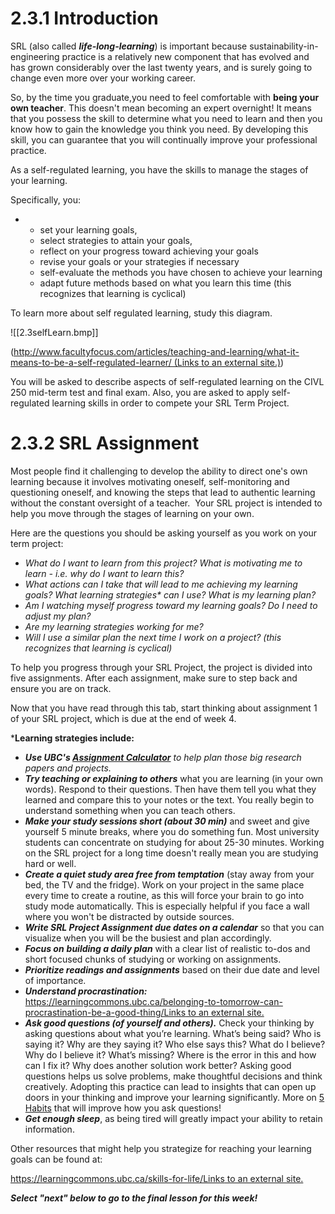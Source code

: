 # 2.3.1 Introduction
SRL (also called _**life-long-learning**_) is important because sustainability-in-engineering practice is a relatively new component that has evolved and has grown considerably over the last twenty years, and is surely going to change even more over your working career.

So, by the time you graduate,you need to feel comfortable with **being your own teacher**. This doesn't mean becoming an expert overnight! It means that you possess the skill to determine what you need to learn and then you know how to gain the knowledge you think you need. By developing this skill, you can guarantee that you will continually improve your professional practice.

As a self-regulated learning, you have the skills to manage the stages of your learning.

Specifically, you:

-   -   set your learning goals,
    -   select strategies to attain your goals, 
    -   reflect on your progress toward achieving your goals 
    -   revise your goals or your strategies if necessary 
    -   self-evaluate the methods you have chosen to achieve your learning 
    -   adapt future methods based on what you learn this time (this recognizes that learning is cyclical)

To learn more about self regulated learning, study this diagram.

![[2.3selfLearn.bmp]]

([http://www.facultyfocus.com/articles/teaching-and-learning/what-it-means-to-be-a-self-regulated-learner/ (Links to an external site.)](http://www.facultyfocus.com/articles/teaching-and-learning/what-it-means-to-be-a-self-regulated-learner/))

You will be asked to describe aspects of self-regulated learning on the CIVL 250 mid-term test and final exam. Also, you are asked to apply self-regulated learning skills in order to compete your SRL Term Project.

# 2.3.2 SRL Assignment
Most people find it challenging to develop the ability to direct one's own learning because it involves motivating oneself, self-monitoring and questioning oneself, and knowing the steps that lead to authentic learning without the constant oversight of a teacher.  Your SRL project is intended to help you move through the stages of learning on your own.

Here are the questions you should be asking yourself as you work on your term project:

-   _What do I want to learn from this project? What is motivating me to learn - i.e. why do I want to learn this?_
-   _What actions can I take that will lead to me achieving my learning goals? What learning strategies* can I use? What is my learning plan?_
-   _Am I watching myself progress toward my learning goals? Do I need to adjust my plan?_ 
-   _Are my learning strategies working for me?_ 
-   _Will I use a similar plan the next time I work on a project? (this recognizes that learning is cyclical)_

To help you progress through your SRL Project, the project is divided into five assignments. After each assignment, make sure to step back and ensure you are on track.

Now that you have read through this tab, start thinking about assignment 1 of your SRL project, which is due at the end of week 4.  

***Learning strategies include:**

-   _**Use UBC's [Assignment Calculator](http://assignmentcalculator.library.ubc.ca/index.php)** to help plan those big research papers and projects._
-   _**Try teaching or explaining to others**_ what you are learning (in your own words). Respond to their questions. Then have them tell you what they learned and compare this to your notes or the text. You really begin to understand something when you can teach others.
-   _**Make your study sessions short (about 30 min)**_ and sweet and give yourself 5 minute breaks, where you do something fun. Most university students can concentrate on studying for about 25-30 minutes. Working on the SRL project for a long time doesn't really mean you are studying hard or well.
-   _**Create a quiet study area free from temptation**_ (stay away from your bed, the TV and the fridge). Work on your project in the same place every time to create a routine, as this will force your brain to go into study mode automatically. This is especially helpful if you face a wall where you won't be distracted by outside sources.
-   _**Write SRL Project Assignment due dates on a calendar**_ so that you can visualize when you will be the busiest and plan accordingly.
-   _**Focus on** **building a daily plan**_ with a clear list of realistic to-dos and short focused chunks of studying or working on assignments.
-   _**Prioritize readings and assignments**_ based on their due date and level of importance.
-   _**Understand procrastination:**_ [https://learningcommons.ubc.ca/belonging-to-tomorrow-can-procrastination-be-a-good-thing/Links to an external site.](https://learningcommons.ubc.ca/belonging-to-tomorrow-can-procrastination-be-a-good-thing/)
-   _**Ask good questions (of yourself and others).**_ Check your thinking by asking questions about what you’re learning. What’s being said? Who is saying it? Why are they saying it? Who else says this? What do I believe? Why do I believe it? What’s missing? Where is the error in this and how can I fix it? Why does another solution work better? Asking good questions helps us solve problems, make thoughtful decisions and think creatively. Adopting this practice can lead to insights that can open up doors in your thinking and improve your learning significantly. More on [5 Habits](http://www.edutopia.org/pdfs/stw/edutopia-stw-assessment-high-sch-humanities-habits-of-mind.pdf) that will improve how you ask questions!
-   _**Get enough sleep**_, as being tired will greatly impact your ability to retain information.

Other resources that might help you strategize for reaching your learning goals can be found at:

[https://learningcommons.ubc.ca/skills-for-life/Links to an external site.](https://learningcommons.ubc.ca/skills-for-life/)

**_Select "next" below to go to the final lesson for this week!_**